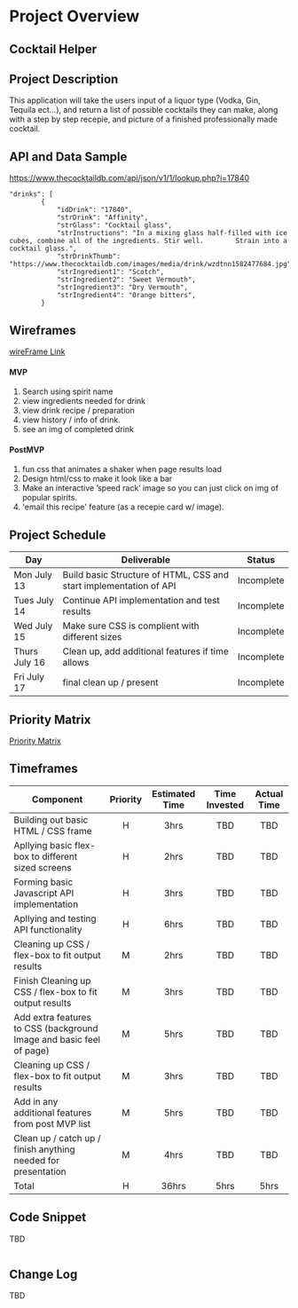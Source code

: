 # Project Overview

##  Cocktail Helper


## Project Description

This application will take the users input of a liquor type (Vodka, Gin, Tequila ect...), and return a list of possible 
cocktails they can make, along with a step by step recepie, and picture of a finished professionally made cocktail.

## API and Data Sample

https://www.thecocktaildb.com/api/json/v1/1/lookup.php?i=17840

```
"drinks": [
        {
            "idDrink": "17840",
            "strDrink": "Affinity",
            "strGlass": "Cocktail glass",
            "strInstructions": "In a mixing glass half-filled with ice cubes, combine all of the ingredients. Stir well. 		Strain into a cocktail glass.",
            "strDrinkThumb": "https://www.thecocktaildb.com/images/media/drink/wzdtnn1582477684.jpg",
            "strIngredient1": "Scotch",
            "strIngredient2": "Sweet Vermouth",
            "strIngredient3": "Dry Vermouth",
            "strIngredient4": "Orange bitters",
	    }
```

## Wireframes

[wireFrame Link](https://wireframe.cc/JDtQ9f)


#### MVP 

1. Search using spirit name 
2. view ingredients needed for drink 
3. view drink recipe / preparation 
4. view history / info of drink. 
5. see an img of completed drink

#### PostMVP  

1. fun css that animates a shaker when page results load
2. Design html/css to make it look like a bar
3. Make an interactive ’speed rack’ image so you can just click on img of popular spirits.
4. 'email this recipe' feature (as a recepie card w/ image).

## Project Schedule

|  Day | Deliverable | Status
|---|---| ---|
|Mon July 13| Build basic Structure of HTML, CSS and start implementation of API | Incomplete
|Tues July 14| Continue API implementation and test results  | Incomplete
|Wed July 15| Make sure CSS is complient with different sizes  | Incomplete
|Thurs July 16| Clean up, add additional features if time allows | Incomplete
|Fri July 17| final clean up / present | Incomplete

## Priority Matrix

[Priority Matrix](https://drive.google.com/file/d/1I8h4LY3Nndz2afWAAJcvyN-wVZEoDX9R/view?usp=sharing)

## Timeframes

| Component | Priority | Estimated Time | Time Invested | Actual Time |
| --- | :---: |  :---: | :---: | :---: |
| Building out basic HTML / CSS frame | H | 3hrs| TBD | TBD |
| Apllying basic flex-box to different sized screens | H | 2hrs| TBD | TBD |
| Forming basic Javascript API implementation | H | 3hrs| TBD | TBD |
| Apllying and testing API functionality | H | 6hrs| TBD | TBD |
| Cleaning up CSS / flex-box to fit output results | M | 2hrs| TBD | TBD |
| Finish Cleaning up CSS / flex-box to fit output results | M | 3hrs| TBD | TBD |
| Add extra features to CSS (background Image and basic feel of page) | M | 5hrs| TBD | TBD |
| Cleaning up CSS / flex-box to fit output results | M | 3hrs| TBD | TBD |
| Add in any additional features from post MVP list | M | 5hrs| TBD | TBD |
| Clean up / catch up / finish anything needed for presentation | M | 4hrs| TBD | TBD |
| Total | H | 36hrs| 5hrs | 5hrs |

## Code Snippet

  
TBD
```

```

## Change Log
 TBD
